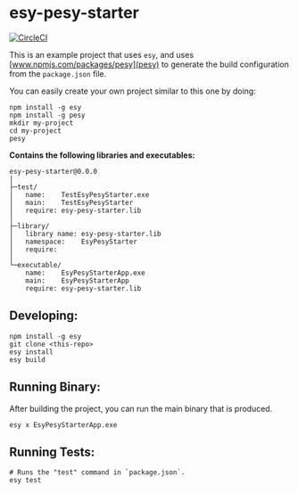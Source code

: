 # esy-pesy-starter

[![CircleCI](https://circleci.com/gh/jordwalke/esy-pesy-starter/tree/master.svg?style=svg)](https://circleci.com/gh/jordwalke/esy-pesy-starter/tree/master)


This is an example project that uses `esy`, and uses
[www.npmjs.com/packages/pesy](pesy) to generate the build configuration from
the `package.json` file.

You can easily create your own project similar to this one by doing:

```
npm install -g esy
npm install -g pesy
mkdir my-project
cd my-project
pesy
```

**Contains the following libraries and executables:**

```
esy-pesy-starter@0.0.0
│
├─test/
│   name:    TestEsyPesyStarter.exe
│   main:    TestEsyPesyStarter
│   require: esy-pesy-starter.lib
│
├─library/
│   library name: esy-pesy-starter.lib
│   namespace:    EsyPesyStarter
│   require:
│
└─executable/
    name:    EsyPesyStarterApp.exe
    main:    EsyPesyStarterApp
    require: esy-pesy-starter.lib
```

## Developing:

```
npm install -g esy
git clone <this-repo>
esy install
esy build
```

## Running Binary:

After building the project, you can run the main binary that is produced.

```
esy x EsyPesyStarterApp.exe 
```

## Running Tests:

```
# Runs the "test" command in `package.json`.
esy test
```
